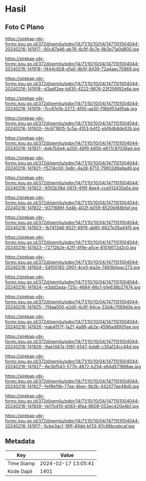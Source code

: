 # Hasil

## Foto C Plano

https://sirekap-obj-formc.kpu.go.id/372d/pemilu/pdpr/14/71/10/10/04/1471101004044-20240216-141917--80c87a46-ab76-4c9f-9c7e-9b3e71a0d800.jpg

https://sirekap-obj-formc.kpu.go.id/372d/pemilu/pdpr/14/71/10/10/04/1471101004044-20240216-141918--f444c608-d1a5-4b5f-8439-72a4aec70869.jpg

https://sirekap-obj-formc.kpu.go.id/372d/pemilu/pdpr/14/71/10/10/04/1471101004044-20240216-141918--d3adf2ee-b835-4222-9874-23f258f92e6a.jpg

https://sirekap-obj-formc.kpu.go.id/372d/pemilu/pdpr/14/71/10/10/04/1471101004044-20240216-141919--7cc67e1b-2272-4f00-aa30-f18b953a95ab.jpg

https://sirekap-obj-formc.kpu.go.id/372d/pemilu/pdpr/14/71/10/10/04/1471101004044-20240216-141920--9c671805-5c5a-4103-b4f2-eb16db8de92b.jpg

https://sirekap-obj-formc.kpu.go.id/372d/pemilu/pdpr/14/71/10/10/04/1471101004044-20240216-141921--4eb7b5e4-a200-48f9-b65b-e617c97038ad.jpg

https://sirekap-obj-formc.kpu.go.id/372d/pemilu/pdpr/14/71/10/10/04/1471101004044-20240216-141921--f5214c00-3e8c-4a28-8713-79902d9a8ad9.jpg

https://sirekap-obj-formc.kpu.go.id/372d/pemilu/pdpr/14/71/10/10/04/1471101004044-20240216-141922--65f2b38d-0613-4f9f-8ee4-cce012430a5e.jpg

https://sirekap-obj-formc.kpu.go.id/372d/pemilu/pdpr/14/71/10/10/04/1471101004044-20240216-141922--9371686f-5d4b-402f-b059-8520b168bfaf.jpg

https://sirekap-obj-formc.kpu.go.id/372d/pemilu/pdpr/14/71/10/10/04/1471101004044-20240216-141923--1b7413d8-6521-4976-ab80-6627e26a44f5.jpg

https://sirekap-obj-formc.kpu.go.id/372d/pemilu/pdpr/14/71/10/10/04/1471101004044-20240216-141923--72712b2e-42f1-4f9e-a5ce-81019172d2c0.jpg

https://sirekap-obj-formc.kpu.go.id/372d/pemilu/pdpr/14/71/10/10/04/1471101004044-20240216-141924--54f00182-2901-4ce5-ba2e-7493b0eac273.jpg

https://sirekap-obj-formc.kpu.go.id/372d/pemilu/pdpr/14/71/10/10/04/1471101004044-20240216-141924--e3dd2ada-725c-4684-86c1-b1e638b27474.jpg

https://sirekap-obj-formc.kpu.go.id/372d/pemilu/pdpr/14/71/10/10/04/1471101004044-20240216-141925--7f4aa500-a2d0-4c6f-94ca-33d4c7069d0e.jpg

https://sirekap-obj-formc.kpu.go.id/372d/pemilu/pdpr/14/71/10/10/04/1471101004044-20240216-141926--eab4f57f-1a21-4a99-ab2e-4596ad6905ee.jpg

https://sirekap-obj-formc.kpu.go.id/372d/pemilu/pdpr/14/71/10/10/04/1471101004044-20240216-141926--9ae1487a-5f81-4547-bdd6-c35af24cc44d.jpg

https://sirekap-obj-formc.kpu.go.id/372d/pemilu/pdpr/14/71/10/10/04/1471101004044-20240216-141927--8e3bf543-577b-4872-b254-e64d571968ae.jpg

https://sirekap-obj-formc.kpu.go.id/372d/pemilu/pdpr/14/71/10/10/04/1471101004044-20240216-141927--fef8ef9b-77ae-4bec-9b3b-442077ae48d0.jpg

https://sirekap-obj-formc.kpu.go.id/372d/pemilu/pdpr/14/71/10/10/04/1471101004044-20240216-141928--fe17b410-d083-4fea-9609-053ec420e4b1.jpg

https://sirekap-obj-formc.kpu.go.id/372d/pemilu/pdpr/14/71/10/10/04/1471101004044-20240216-141917--5cbe3ac1-18ff-49dd-bf33-97c98bcebcaf.jpg


## Metadata

| Key        | Value               |
| ---------- | ------------------- |
| Time Stamp | 2024-02-17 13:05:41 |
| Kode Dapil | 1401                |



